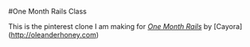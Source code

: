 #One Month Rails Class

This is the pinterest clone I am making for [*One Month Rails*](http://onemonthrails.com)
by [Cayora] (http://oleanderhoney.com)